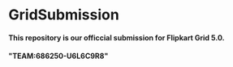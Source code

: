 <h1>GridSubmission</h1>

</n>
<h4>This repository is our officcial submission for Flipkart Grid 5.0.</h4></n>
<h4>"TEAM:686250-U6L6C9R8"</h4>

